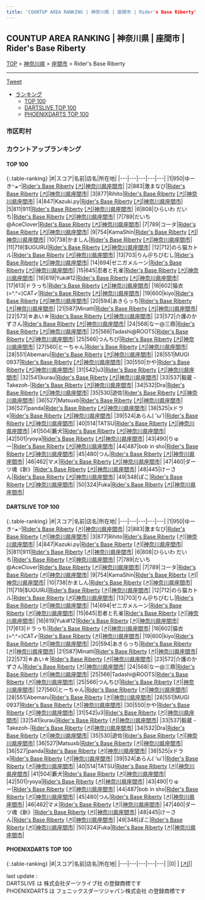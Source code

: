 ```yaml
---
title: 'COUNTUP AREA RANKING | 神奈川県 | 座間市 | Rider's Base Riberty'
---
```

## COUNTUP AREA RANKING | 神奈川県 | 座間市 | Rider's Base Riberty

[TOP](/darts/rank/) > [神奈川県](/darts/rank/神奈川県/) > [座間市](/darts/rank/神奈川県/座間市/) > Rider's Base Riberty

___

<a href="https://twitter.com/share?ref_src=twsrc%5Etfw" data-text="COUNTUP AREA RANKING | 神奈川県座間市Rider's Base Riberty" class="twitter-share-button" data-hashtags="DARTSLIVE,PHOENIXDARTS,darts,ダーツ" data-show-count="false">Tweet</a>

* [ランキング](#カウントアップランキング)
    * [TOP 100](#top-100)
    * [DARTSLIVE TOP 100](#dartslive-top-100)
    * [PHOENIXDARTS TOP 100](#phoenixdarts-top-100)

### 市区町村

<ul>

</ul>

### カウントアップランキング

#### TOP 100



{:.table-ranking}
|#|スコア|名前|店名|所在地|
|---|---|---|---|---|
|1|950|<span class="rank-name-dl">ゆーきᐡᐧﻌᐧᐡ</span>|<a href="/darts/rank/shops/11e1e671ee53e51d0d9b047a20a7ba1e.html">Rider's Base Riberty</a> <a href="https://search.dartslive.com/jp/shop/11e1e671ee53e51d0d9b047a20a7ba1e">[↗]</a>|<a href="/darts/rank/神奈川県/座間市">神奈川県座間市</a>|
|2|883|<span class="rank-name-dl">激まなび</span>|<a href="/darts/rank/shops/11e1e671ee53e51d0d9b047a20a7ba1e.html">Rider's Base Riberty</a> <a href="https://search.dartslive.com/jp/shop/11e1e671ee53e51d0d9b047a20a7ba1e">[↗]</a>|<a href="/darts/rank/神奈川県/座間市">神奈川県座間市</a>|
|3|877|<span class="rank-name-dl">Rihito</span>|<a href="/darts/rank/shops/11e1e671ee53e51d0d9b047a20a7ba1e.html">Rider's Base Riberty</a> <a href="https://search.dartslive.com/jp/shop/11e1e671ee53e51d0d9b047a20a7ba1e">[↗]</a>|<a href="/darts/rank/神奈川県/座間市">神奈川県座間市</a>|
|4|847|<span class="rank-name-dl">Kazuki.py</span>|<a href="/darts/rank/shops/11e1e671ee53e51d0d9b047a20a7ba1e.html">Rider's Base Riberty</a> <a href="https://search.dartslive.com/jp/shop/11e1e671ee53e51d0d9b047a20a7ba1e">[↗]</a>|<a href="/darts/rank/神奈川県/座間市">神奈川県座間市</a>|
|5|811|<span class="rank-name-dl">911</span>|<a href="/darts/rank/shops/11e1e671ee53e51d0d9b047a20a7ba1e.html">Rider's Base Riberty</a> <a href="https://search.dartslive.com/jp/shop/11e1e671ee53e51d0d9b047a20a7ba1e">[↗]</a>|<a href="/darts/rank/神奈川県/座間市">神奈川県座間市</a>|
|6|808|<span class="rank-name-dl">ひらいわ だいち</span>|<a href="/darts/rank/shops/11e1e671ee53e51d0d9b047a20a7ba1e.html">Rider's Base Riberty</a> <a href="https://search.dartslive.com/jp/shop/11e1e671ee53e51d0d9b047a20a7ba1e">[↗]</a>|<a href="/darts/rank/神奈川県/座間市">神奈川県座間市</a>|
|7|789|<span class="rank-name-dl">だいち@AceClover</span>|<a href="/darts/rank/shops/11e1e671ee53e51d0d9b047a20a7ba1e.html">Rider's Base Riberty</a> <a href="https://search.dartslive.com/jp/shop/11e1e671ee53e51d0d9b047a20a7ba1e">[↗]</a>|<a href="/darts/rank/神奈川県/座間市">神奈川県座間市</a>|
|7|789|<span class="rank-name-dl">コータ</span>|<a href="/darts/rank/shops/11e1e671ee53e51d0d9b047a20a7ba1e.html">Rider's Base Riberty</a> <a href="https://search.dartslive.com/jp/shop/11e1e671ee53e51d0d9b047a20a7ba1e">[↗]</a>|<a href="/darts/rank/神奈川県/座間市">神奈川県座間市</a>|
|9|754|<span class="rank-name-dl">KamaShin</span>|<a href="/darts/rank/shops/11e1e671ee53e51d0d9b047a20a7ba1e.html">Rider's Base Riberty</a> <a href="https://search.dartslive.com/jp/shop/11e1e671ee53e51d0d9b047a20a7ba1e">[↗]</a>|<a href="/darts/rank/神奈川県/座間市">神奈川県座間市</a>|
|10|738|<span class="rank-name-dl">かましん</span>|<a href="/darts/rank/shops/11e1e671ee53e51d0d9b047a20a7ba1e.html">Rider's Base Riberty</a> <a href="https://search.dartslive.com/jp/shop/11e1e671ee53e51d0d9b047a20a7ba1e">[↗]</a>|<a href="/darts/rank/神奈川県/座間市">神奈川県座間市</a>|
|11|719|<span class="rank-name-dl">$UGUЯU</span>|<a href="/darts/rank/shops/11e1e671ee53e51d0d9b047a20a7ba1e.html">Rider's Base Riberty</a> <a href="https://search.dartslive.com/jp/shop/11e1e671ee53e51d0d9b047a20a7ba1e">[↗]</a>|<a href="/darts/rank/神奈川県/座間市">神奈川県座間市</a>|
|12|712|<span class="rank-name-dl">のら猫カトル</span>|<a href="/darts/rank/shops/11e1e671ee53e51d0d9b047a20a7ba1e.html">Rider's Base Riberty</a> <a href="https://search.dartslive.com/jp/shop/11e1e671ee53e51d0d9b047a20a7ba1e">[↗]</a>|<a href="/darts/rank/神奈川県/座間市">神奈川県座間市</a>|
|13|703|<span class="rank-name-dl">りん＠ちびむし</span>|<a href="/darts/rank/shops/11e1e671ee53e51d0d9b047a20a7ba1e.html">Rider's Base Riberty</a> <a href="https://search.dartslive.com/jp/shop/11e1e671ee53e51d0d9b047a20a7ba1e">[↗]</a>|<a href="/darts/rank/神奈川県/座間市">神奈川県座間市</a>|
|14|694|<span class="rank-name-dl">ゼニガメルーン</span>|<a href="/darts/rank/shops/11e1e671ee53e51d0d9b047a20a7ba1e.html">Rider's Base Riberty</a> <a href="https://search.dartslive.com/jp/shop/11e1e671ee53e51d0d9b047a20a7ba1e">[↗]</a>|<a href="/darts/rank/神奈川県/座間市">神奈川県座間市</a>|
|15|645|<span class="rank-name-dl">忍者と孔雀</span>|<a href="/darts/rank/shops/11e1e671ee53e51d0d9b047a20a7ba1e.html">Rider's Base Riberty</a> <a href="https://search.dartslive.com/jp/shop/11e1e671ee53e51d0d9b047a20a7ba1e">[↗]</a>|<a href="/darts/rank/神奈川県/座間市">神奈川県座間市</a>|
|16|619|<span class="rank-name-dl">Yuki#12</span>|<a href="/darts/rank/shops/11e1e671ee53e51d0d9b047a20a7ba1e.html">Rider's Base Riberty</a> <a href="https://search.dartslive.com/jp/shop/11e1e671ee53e51d0d9b047a20a7ba1e">[↗]</a>|<a href="/darts/rank/神奈川県/座間市">神奈川県座間市</a>|
|17|613|<span class="rank-name-dl">ドラっち</span>|<a href="/darts/rank/shops/11e1e671ee53e51d0d9b047a20a7ba1e.html">Rider's Base Riberty</a> <a href="https://search.dartslive.com/jp/shop/11e1e671ee53e51d0d9b047a20a7ba1e">[↗]</a>|<a href="/darts/rank/神奈川県/座間市">神奈川県座間市</a>|
|18|602|<span class="rank-name-dl">猫衣(=^.^=)CAT➶</span>|<a href="/darts/rank/shops/11e1e671ee53e51d0d9b047a20a7ba1e.html">Rider's Base Riberty</a> <a href="https://search.dartslive.com/jp/shop/11e1e671ee53e51d0d9b047a20a7ba1e">[↗]</a>|<a href="/darts/rank/神奈川県/座間市">神奈川県座間市</a>|
|19|600|<span class="rank-name-dl">kiyo</span>|<a href="/darts/rank/shops/11e1e671ee53e51d0d9b047a20a7ba1e.html">Rider's Base Riberty</a> <a href="https://search.dartslive.com/jp/shop/11e1e671ee53e51d0d9b047a20a7ba1e">[↗]</a>|<a href="/darts/rank/神奈川県/座間市">神奈川県座間市</a>|
|20|594|<span class="rank-name-dl">あきらっち</span>|<a href="/darts/rank/shops/11e1e671ee53e51d0d9b047a20a7ba1e.html">Rider's Base Riberty</a> <a href="https://search.dartslive.com/jp/shop/11e1e671ee53e51d0d9b047a20a7ba1e">[↗]</a>|<a href="/darts/rank/神奈川県/座間市">神奈川県座間市</a>|
|21|587|<span class="rank-name-dl">Minatti</span>|<a href="/darts/rank/shops/11e1e671ee53e51d0d9b047a20a7ba1e.html">Rider's Base Riberty</a> <a href="https://search.dartslive.com/jp/shop/11e1e671ee53e51d0d9b047a20a7ba1e">[↗]</a>|<a href="/darts/rank/神奈川県/座間市">神奈川県座間市</a>|
|22|573|<span class="rank-name-dl">☆あい☆</span>|<a href="/darts/rank/shops/11e1e671ee53e51d0d9b047a20a7ba1e.html">Rider's Base Riberty</a> <a href="https://search.dartslive.com/jp/shop/11e1e671ee53e51d0d9b047a20a7ba1e">[↗]</a>|<a href="/darts/rank/神奈川県/座間市">神奈川県座間市</a>|
|23|572|<span class="rank-name-dl">介護のかずさん</span>|<a href="/darts/rank/shops/11e1e671ee53e51d0d9b047a20a7ba1e.html">Rider's Base Riberty</a> <a href="https://search.dartslive.com/jp/shop/11e1e671ee53e51d0d9b047a20a7ba1e">[↗]</a>|<a href="/darts/rank/神奈川県/座間市">神奈川県座間市</a>|
|24|568|<span class="rank-name-dl">なー@三鼎</span>|<a href="/darts/rank/shops/11e1e671ee53e51d0d9b047a20a7ba1e.html">Rider's Base Riberty</a> <a href="https://search.dartslive.com/jp/shop/11e1e671ee53e51d0d9b047a20a7ba1e">[↗]</a>|<a href="/darts/rank/神奈川県/座間市">神奈川県座間市</a>|
|25|566|<span class="rank-name-dl">Tadashi@ROOTS</span>|<a href="/darts/rank/shops/11e1e671ee53e51d0d9b047a20a7ba1e.html">Rider's Base Riberty</a> <a href="https://search.dartslive.com/jp/shop/11e1e671ee53e51d0d9b047a20a7ba1e">[↗]</a>|<a href="/darts/rank/神奈川県/座間市">神奈川県座間市</a>|
|25|566|<span class="rank-name-dl">つんちび</span>|<a href="/darts/rank/shops/11e1e671ee53e51d0d9b047a20a7ba1e.html">Rider's Base Riberty</a> <a href="https://search.dartslive.com/jp/shop/11e1e671ee53e51d0d9b047a20a7ba1e">[↗]</a>|<a href="/darts/rank/神奈川県/座間市">神奈川県座間市</a>|
|27|560|<span class="rank-name-dl">とーちゃん</span>|<a href="/darts/rank/shops/11e1e671ee53e51d0d9b047a20a7ba1e.html">Rider's Base Riberty</a> <a href="https://search.dartslive.com/jp/shop/11e1e671ee53e51d0d9b047a20a7ba1e">[↗]</a>|<a href="/darts/rank/神奈川県/座間市">神奈川県座間市</a>|
|28|551|<span class="rank-name-dl">Abemaru</span>|<a href="/darts/rank/shops/11e1e671ee53e51d0d9b047a20a7ba1e.html">Rider's Base Riberty</a> <a href="https://search.dartslive.com/jp/shop/11e1e671ee53e51d0d9b047a20a7ba1e">[↗]</a>|<a href="/darts/rank/神奈川県/座間市">神奈川県座間市</a>|
|28|551|<span class="rank-name-dl">MUGI 0937</span>|<a href="/darts/rank/shops/11e1e671ee53e51d0d9b047a20a7ba1e.html">Rider's Base Riberty</a> <a href="https://search.dartslive.com/jp/shop/11e1e671ee53e51d0d9b047a20a7ba1e">[↗]</a>|<a href="/darts/rank/神奈川県/座間市">神奈川県座間市</a>|
|30|550|<span class="rank-name-dl">かや</span>|<a href="/darts/rank/shops/11e1e671ee53e51d0d9b047a20a7ba1e.html">Rider's Base Riberty</a> <a href="https://search.dartslive.com/jp/shop/11e1e671ee53e51d0d9b047a20a7ba1e">[↗]</a>|<a href="/darts/rank/神奈川県/座間市">神奈川県座間市</a>|
|31|542|<span class="rank-name-dl">u3</span>|<a href="/darts/rank/shops/11e1e671ee53e51d0d9b047a20a7ba1e.html">Rider's Base Riberty</a> <a href="https://search.dartslive.com/jp/shop/11e1e671ee53e51d0d9b047a20a7ba1e">[↗]</a>|<a href="/darts/rank/神奈川県/座間市">神奈川県座間市</a>|
|32|541|<span class="rank-name-dl">kurau</span>|<a href="/darts/rank/shops/11e1e671ee53e51d0d9b047a20a7ba1e.html">Rider's Base Riberty</a> <a href="https://search.dartslive.com/jp/shop/11e1e671ee53e51d0d9b047a20a7ba1e">[↗]</a>|<a href="/darts/rank/神奈川県/座間市">神奈川県座間市</a>|
|33|537|<span class="rank-name-dl">毅蔵 -Takezoh-</span>|<a href="/darts/rank/shops/11e1e671ee53e51d0d9b047a20a7ba1e.html">Rider's Base Riberty</a> <a href="https://search.dartslive.com/jp/shop/11e1e671ee53e51d0d9b047a20a7ba1e">[↗]</a>|<a href="/darts/rank/神奈川県/座間市">神奈川県座間市</a>|
|34|532|<span class="rank-name-dl">Dra</span>|<a href="/darts/rank/shops/11e1e671ee53e51d0d9b047a20a7ba1e.html">Rider's Base Riberty</a> <a href="https://search.dartslive.com/jp/shop/11e1e671ee53e51d0d9b047a20a7ba1e">[↗]</a>|<a href="/darts/rank/神奈川県/座間市">神奈川県座間市</a>|
|35|530|<span class="rank-name-dl">遊佐</span>|<a href="/darts/rank/shops/11e1e671ee53e51d0d9b047a20a7ba1e.html">Rider's Base Riberty</a> <a href="https://search.dartslive.com/jp/shop/11e1e671ee53e51d0d9b047a20a7ba1e">[↗]</a>|<a href="/darts/rank/神奈川県/座間市">神奈川県座間市</a>|
|36|527|<span class="rank-name-dl">Matsuxb</span>|<a href="/darts/rank/shops/11e1e671ee53e51d0d9b047a20a7ba1e.html">Rider's Base Riberty</a> <a href="https://search.dartslive.com/jp/shop/11e1e671ee53e51d0d9b047a20a7ba1e">[↗]</a>|<a href="/darts/rank/神奈川県/座間市">神奈川県座間市</a>|
|36|527|<span class="rank-name-dl">panda</span>|<a href="/darts/rank/shops/11e1e671ee53e51d0d9b047a20a7ba1e.html">Rider's Base Riberty</a> <a href="https://search.dartslive.com/jp/shop/11e1e671ee53e51d0d9b047a20a7ba1e">[↗]</a>|<a href="/darts/rank/神奈川県/座間市">神奈川県座間市</a>|
|38|525|<span class="rank-name-dl">xドラx</span>|<a href="/darts/rank/shops/11e1e671ee53e51d0d9b047a20a7ba1e.html">Rider's Base Riberty</a> <a href="https://search.dartslive.com/jp/shop/11e1e671ee53e51d0d9b047a20a7ba1e">[↗]</a>|<a href="/darts/rank/神奈川県/座間市">神奈川県座間市</a>|
|39|524|<span class="rank-name-dl">あらん( &#x27;ω&#x27;)</span>|<a href="/darts/rank/shops/11e1e671ee53e51d0d9b047a20a7ba1e.html">Rider's Base Riberty</a> <a href="https://search.dartslive.com/jp/shop/11e1e671ee53e51d0d9b047a20a7ba1e">[↗]</a>|<a href="/darts/rank/神奈川県/座間市">神奈川県座間市</a>|
|40|514|<span class="rank-name-dl">TATSU</span>|<a href="/darts/rank/shops/11e1e671ee53e51d0d9b047a20a7ba1e.html">Rider's Base Riberty</a> <a href="https://search.dartslive.com/jp/shop/11e1e671ee53e51d0d9b047a20a7ba1e">[↗]</a>|<a href="/darts/rank/神奈川県/座間市">神奈川県座間市</a>|
|41|504|<span class="rank-name-dl">藪犬</span>|<a href="/darts/rank/shops/11e1e671ee53e51d0d9b047a20a7ba1e.html">Rider's Base Riberty</a> <a href="https://search.dartslive.com/jp/shop/11e1e671ee53e51d0d9b047a20a7ba1e">[↗]</a>|<a href="/darts/rank/神奈川県/座間市">神奈川県座間市</a>|
|42|501|<span class="rank-name-dl">ryoya</span>|<a href="/darts/rank/shops/11e1e671ee53e51d0d9b047a20a7ba1e.html">Rider's Base Riberty</a> <a href="https://search.dartslive.com/jp/shop/11e1e671ee53e51d0d9b047a20a7ba1e">[↗]</a>|<a href="/darts/rank/神奈川県/座間市">神奈川県座間市</a>|
|43|490|<span class="rank-name-dl">りゅー</span>|<a href="/darts/rank/shops/11e1e671ee53e51d0d9b047a20a7ba1e.html">Rider's Base Riberty</a> <a href="https://search.dartslive.com/jp/shop/11e1e671ee53e51d0d9b047a20a7ba1e">[↗]</a>|<a href="/darts/rank/神奈川県/座間市">神奈川県座間市</a>|
|44|487|<span class="rank-name-dl">bob in sho</span>|<a href="/darts/rank/shops/11e1e671ee53e51d0d9b047a20a7ba1e.html">Rider's Base Riberty</a> <a href="https://search.dartslive.com/jp/shop/11e1e671ee53e51d0d9b047a20a7ba1e">[↗]</a>|<a href="/darts/rank/神奈川県/座間市">神奈川県座間市</a>|
|45|480|<span class="rank-name-dl">つん</span>|<a href="/darts/rank/shops/11e1e671ee53e51d0d9b047a20a7ba1e.html">Rider's Base Riberty</a> <a href="https://search.dartslive.com/jp/shop/11e1e671ee53e51d0d9b047a20a7ba1e">[↗]</a>|<a href="/darts/rank/神奈川県/座間市">神奈川県座間市</a>|
|46|462|<span class="rank-name-dl">マメ</span>|<a href="/darts/rank/shops/11e1e671ee53e51d0d9b047a20a7ba1e.html">Rider's Base Riberty</a> <a href="https://search.dartslive.com/jp/shop/11e1e671ee53e51d0d9b047a20a7ba1e">[↗]</a>|<a href="/darts/rank/神奈川県/座間市">神奈川県座間市</a>|
|47|460|<span class="rank-name-dl">ダーツ魂《新》</span>|<a href="/darts/rank/shops/11e1e671ee53e51d0d9b047a20a7ba1e.html">Rider's Base Riberty</a> <a href="https://search.dartslive.com/jp/shop/11e1e671ee53e51d0d9b047a20a7ba1e">[↗]</a>|<a href="/darts/rank/神奈川県/座間市">神奈川県座間市</a>|
|48|445|<span class="rank-name-dl">けーさん</span>|<a href="/darts/rank/shops/11e1e671ee53e51d0d9b047a20a7ba1e.html">Rider's Base Riberty</a> <a href="https://search.dartslive.com/jp/shop/11e1e671ee53e51d0d9b047a20a7ba1e">[↗]</a>|<a href="/darts/rank/神奈川県/座間市">神奈川県座間市</a>|
|49|348|<span class="rank-name-dl">ぽこ</span>|<a href="/darts/rank/shops/11e1e671ee53e51d0d9b047a20a7ba1e.html">Rider's Base Riberty</a> <a href="https://search.dartslive.com/jp/shop/11e1e671ee53e51d0d9b047a20a7ba1e">[↗]</a>|<a href="/darts/rank/神奈川県/座間市">神奈川県座間市</a>|
|50|324|<span class="rank-name-dl">Fuka</span>|<a href="/darts/rank/shops/11e1e671ee53e51d0d9b047a20a7ba1e.html">Rider's Base Riberty</a> <a href="https://search.dartslive.com/jp/shop/11e1e671ee53e51d0d9b047a20a7ba1e">[↗]</a>|<a href="/darts/rank/神奈川県/座間市">神奈川県座間市</a>|


#### DARTSLIVE TOP 100



{:.table-ranking}
|#|スコア|名前|店名|所在地|
|---|---|---|---|---|
|1|950|<span class="rank-name-dl">ゆーきᐡᐧﻌᐧᐡ</span>|<a href="/darts/rank/shops/11e1e671ee53e51d0d9b047a20a7ba1e.html">Rider's Base Riberty</a> <a href="https://search.dartslive.com/jp/shop/11e1e671ee53e51d0d9b047a20a7ba1e">[↗]</a>|<a href="/darts/rank/神奈川県/座間市">神奈川県座間市</a>|
|2|883|<span class="rank-name-dl">激まなび</span>|<a href="/darts/rank/shops/11e1e671ee53e51d0d9b047a20a7ba1e.html">Rider's Base Riberty</a> <a href="https://search.dartslive.com/jp/shop/11e1e671ee53e51d0d9b047a20a7ba1e">[↗]</a>|<a href="/darts/rank/神奈川県/座間市">神奈川県座間市</a>|
|3|877|<span class="rank-name-dl">Rihito</span>|<a href="/darts/rank/shops/11e1e671ee53e51d0d9b047a20a7ba1e.html">Rider's Base Riberty</a> <a href="https://search.dartslive.com/jp/shop/11e1e671ee53e51d0d9b047a20a7ba1e">[↗]</a>|<a href="/darts/rank/神奈川県/座間市">神奈川県座間市</a>|
|4|847|<span class="rank-name-dl">Kazuki.py</span>|<a href="/darts/rank/shops/11e1e671ee53e51d0d9b047a20a7ba1e.html">Rider's Base Riberty</a> <a href="https://search.dartslive.com/jp/shop/11e1e671ee53e51d0d9b047a20a7ba1e">[↗]</a>|<a href="/darts/rank/神奈川県/座間市">神奈川県座間市</a>|
|5|811|<span class="rank-name-dl">911</span>|<a href="/darts/rank/shops/11e1e671ee53e51d0d9b047a20a7ba1e.html">Rider's Base Riberty</a> <a href="https://search.dartslive.com/jp/shop/11e1e671ee53e51d0d9b047a20a7ba1e">[↗]</a>|<a href="/darts/rank/神奈川県/座間市">神奈川県座間市</a>|
|6|808|<span class="rank-name-dl">ひらいわ だいち</span>|<a href="/darts/rank/shops/11e1e671ee53e51d0d9b047a20a7ba1e.html">Rider's Base Riberty</a> <a href="https://search.dartslive.com/jp/shop/11e1e671ee53e51d0d9b047a20a7ba1e">[↗]</a>|<a href="/darts/rank/神奈川県/座間市">神奈川県座間市</a>|
|7|789|<span class="rank-name-dl">だいち@AceClover</span>|<a href="/darts/rank/shops/11e1e671ee53e51d0d9b047a20a7ba1e.html">Rider's Base Riberty</a> <a href="https://search.dartslive.com/jp/shop/11e1e671ee53e51d0d9b047a20a7ba1e">[↗]</a>|<a href="/darts/rank/神奈川県/座間市">神奈川県座間市</a>|
|7|789|<span class="rank-name-dl">コータ</span>|<a href="/darts/rank/shops/11e1e671ee53e51d0d9b047a20a7ba1e.html">Rider's Base Riberty</a> <a href="https://search.dartslive.com/jp/shop/11e1e671ee53e51d0d9b047a20a7ba1e">[↗]</a>|<a href="/darts/rank/神奈川県/座間市">神奈川県座間市</a>|
|9|754|<span class="rank-name-dl">KamaShin</span>|<a href="/darts/rank/shops/11e1e671ee53e51d0d9b047a20a7ba1e.html">Rider's Base Riberty</a> <a href="https://search.dartslive.com/jp/shop/11e1e671ee53e51d0d9b047a20a7ba1e">[↗]</a>|<a href="/darts/rank/神奈川県/座間市">神奈川県座間市</a>|
|10|738|<span class="rank-name-dl">かましん</span>|<a href="/darts/rank/shops/11e1e671ee53e51d0d9b047a20a7ba1e.html">Rider's Base Riberty</a> <a href="https://search.dartslive.com/jp/shop/11e1e671ee53e51d0d9b047a20a7ba1e">[↗]</a>|<a href="/darts/rank/神奈川県/座間市">神奈川県座間市</a>|
|11|719|<span class="rank-name-dl">$UGUЯU</span>|<a href="/darts/rank/shops/11e1e671ee53e51d0d9b047a20a7ba1e.html">Rider's Base Riberty</a> <a href="https://search.dartslive.com/jp/shop/11e1e671ee53e51d0d9b047a20a7ba1e">[↗]</a>|<a href="/darts/rank/神奈川県/座間市">神奈川県座間市</a>|
|12|712|<span class="rank-name-dl">のら猫カトル</span>|<a href="/darts/rank/shops/11e1e671ee53e51d0d9b047a20a7ba1e.html">Rider's Base Riberty</a> <a href="https://search.dartslive.com/jp/shop/11e1e671ee53e51d0d9b047a20a7ba1e">[↗]</a>|<a href="/darts/rank/神奈川県/座間市">神奈川県座間市</a>|
|13|703|<span class="rank-name-dl">りん＠ちびむし</span>|<a href="/darts/rank/shops/11e1e671ee53e51d0d9b047a20a7ba1e.html">Rider's Base Riberty</a> <a href="https://search.dartslive.com/jp/shop/11e1e671ee53e51d0d9b047a20a7ba1e">[↗]</a>|<a href="/darts/rank/神奈川県/座間市">神奈川県座間市</a>|
|14|694|<span class="rank-name-dl">ゼニガメルーン</span>|<a href="/darts/rank/shops/11e1e671ee53e51d0d9b047a20a7ba1e.html">Rider's Base Riberty</a> <a href="https://search.dartslive.com/jp/shop/11e1e671ee53e51d0d9b047a20a7ba1e">[↗]</a>|<a href="/darts/rank/神奈川県/座間市">神奈川県座間市</a>|
|15|645|<span class="rank-name-dl">忍者と孔雀</span>|<a href="/darts/rank/shops/11e1e671ee53e51d0d9b047a20a7ba1e.html">Rider's Base Riberty</a> <a href="https://search.dartslive.com/jp/shop/11e1e671ee53e51d0d9b047a20a7ba1e">[↗]</a>|<a href="/darts/rank/神奈川県/座間市">神奈川県座間市</a>|
|16|619|<span class="rank-name-dl">Yuki#12</span>|<a href="/darts/rank/shops/11e1e671ee53e51d0d9b047a20a7ba1e.html">Rider's Base Riberty</a> <a href="https://search.dartslive.com/jp/shop/11e1e671ee53e51d0d9b047a20a7ba1e">[↗]</a>|<a href="/darts/rank/神奈川県/座間市">神奈川県座間市</a>|
|17|613|<span class="rank-name-dl">ドラっち</span>|<a href="/darts/rank/shops/11e1e671ee53e51d0d9b047a20a7ba1e.html">Rider's Base Riberty</a> <a href="https://search.dartslive.com/jp/shop/11e1e671ee53e51d0d9b047a20a7ba1e">[↗]</a>|<a href="/darts/rank/神奈川県/座間市">神奈川県座間市</a>|
|18|602|<span class="rank-name-dl">猫衣(=^.^=)CAT➶</span>|<a href="/darts/rank/shops/11e1e671ee53e51d0d9b047a20a7ba1e.html">Rider's Base Riberty</a> <a href="https://search.dartslive.com/jp/shop/11e1e671ee53e51d0d9b047a20a7ba1e">[↗]</a>|<a href="/darts/rank/神奈川県/座間市">神奈川県座間市</a>|
|19|600|<span class="rank-name-dl">kiyo</span>|<a href="/darts/rank/shops/11e1e671ee53e51d0d9b047a20a7ba1e.html">Rider's Base Riberty</a> <a href="https://search.dartslive.com/jp/shop/11e1e671ee53e51d0d9b047a20a7ba1e">[↗]</a>|<a href="/darts/rank/神奈川県/座間市">神奈川県座間市</a>|
|20|594|<span class="rank-name-dl">あきらっち</span>|<a href="/darts/rank/shops/11e1e671ee53e51d0d9b047a20a7ba1e.html">Rider's Base Riberty</a> <a href="https://search.dartslive.com/jp/shop/11e1e671ee53e51d0d9b047a20a7ba1e">[↗]</a>|<a href="/darts/rank/神奈川県/座間市">神奈川県座間市</a>|
|21|587|<span class="rank-name-dl">Minatti</span>|<a href="/darts/rank/shops/11e1e671ee53e51d0d9b047a20a7ba1e.html">Rider's Base Riberty</a> <a href="https://search.dartslive.com/jp/shop/11e1e671ee53e51d0d9b047a20a7ba1e">[↗]</a>|<a href="/darts/rank/神奈川県/座間市">神奈川県座間市</a>|
|22|573|<span class="rank-name-dl">☆あい☆</span>|<a href="/darts/rank/shops/11e1e671ee53e51d0d9b047a20a7ba1e.html">Rider's Base Riberty</a> <a href="https://search.dartslive.com/jp/shop/11e1e671ee53e51d0d9b047a20a7ba1e">[↗]</a>|<a href="/darts/rank/神奈川県/座間市">神奈川県座間市</a>|
|23|572|<span class="rank-name-dl">介護のかずさん</span>|<a href="/darts/rank/shops/11e1e671ee53e51d0d9b047a20a7ba1e.html">Rider's Base Riberty</a> <a href="https://search.dartslive.com/jp/shop/11e1e671ee53e51d0d9b047a20a7ba1e">[↗]</a>|<a href="/darts/rank/神奈川県/座間市">神奈川県座間市</a>|
|24|568|<span class="rank-name-dl">なー@三鼎</span>|<a href="/darts/rank/shops/11e1e671ee53e51d0d9b047a20a7ba1e.html">Rider's Base Riberty</a> <a href="https://search.dartslive.com/jp/shop/11e1e671ee53e51d0d9b047a20a7ba1e">[↗]</a>|<a href="/darts/rank/神奈川県/座間市">神奈川県座間市</a>|
|25|566|<span class="rank-name-dl">Tadashi@ROOTS</span>|<a href="/darts/rank/shops/11e1e671ee53e51d0d9b047a20a7ba1e.html">Rider's Base Riberty</a> <a href="https://search.dartslive.com/jp/shop/11e1e671ee53e51d0d9b047a20a7ba1e">[↗]</a>|<a href="/darts/rank/神奈川県/座間市">神奈川県座間市</a>|
|25|566|<span class="rank-name-dl">つんちび</span>|<a href="/darts/rank/shops/11e1e671ee53e51d0d9b047a20a7ba1e.html">Rider's Base Riberty</a> <a href="https://search.dartslive.com/jp/shop/11e1e671ee53e51d0d9b047a20a7ba1e">[↗]</a>|<a href="/darts/rank/神奈川県/座間市">神奈川県座間市</a>|
|27|560|<span class="rank-name-dl">とーちゃん</span>|<a href="/darts/rank/shops/11e1e671ee53e51d0d9b047a20a7ba1e.html">Rider's Base Riberty</a> <a href="https://search.dartslive.com/jp/shop/11e1e671ee53e51d0d9b047a20a7ba1e">[↗]</a>|<a href="/darts/rank/神奈川県/座間市">神奈川県座間市</a>|
|28|551|<span class="rank-name-dl">Abemaru</span>|<a href="/darts/rank/shops/11e1e671ee53e51d0d9b047a20a7ba1e.html">Rider's Base Riberty</a> <a href="https://search.dartslive.com/jp/shop/11e1e671ee53e51d0d9b047a20a7ba1e">[↗]</a>|<a href="/darts/rank/神奈川県/座間市">神奈川県座間市</a>|
|28|551|<span class="rank-name-dl">MUGI 0937</span>|<a href="/darts/rank/shops/11e1e671ee53e51d0d9b047a20a7ba1e.html">Rider's Base Riberty</a> <a href="https://search.dartslive.com/jp/shop/11e1e671ee53e51d0d9b047a20a7ba1e">[↗]</a>|<a href="/darts/rank/神奈川県/座間市">神奈川県座間市</a>|
|30|550|<span class="rank-name-dl">かや</span>|<a href="/darts/rank/shops/11e1e671ee53e51d0d9b047a20a7ba1e.html">Rider's Base Riberty</a> <a href="https://search.dartslive.com/jp/shop/11e1e671ee53e51d0d9b047a20a7ba1e">[↗]</a>|<a href="/darts/rank/神奈川県/座間市">神奈川県座間市</a>|
|31|542|<span class="rank-name-dl">u3</span>|<a href="/darts/rank/shops/11e1e671ee53e51d0d9b047a20a7ba1e.html">Rider's Base Riberty</a> <a href="https://search.dartslive.com/jp/shop/11e1e671ee53e51d0d9b047a20a7ba1e">[↗]</a>|<a href="/darts/rank/神奈川県/座間市">神奈川県座間市</a>|
|32|541|<span class="rank-name-dl">kurau</span>|<a href="/darts/rank/shops/11e1e671ee53e51d0d9b047a20a7ba1e.html">Rider's Base Riberty</a> <a href="https://search.dartslive.com/jp/shop/11e1e671ee53e51d0d9b047a20a7ba1e">[↗]</a>|<a href="/darts/rank/神奈川県/座間市">神奈川県座間市</a>|
|33|537|<span class="rank-name-dl">毅蔵 -Takezoh-</span>|<a href="/darts/rank/shops/11e1e671ee53e51d0d9b047a20a7ba1e.html">Rider's Base Riberty</a> <a href="https://search.dartslive.com/jp/shop/11e1e671ee53e51d0d9b047a20a7ba1e">[↗]</a>|<a href="/darts/rank/神奈川県/座間市">神奈川県座間市</a>|
|34|532|<span class="rank-name-dl">Dra</span>|<a href="/darts/rank/shops/11e1e671ee53e51d0d9b047a20a7ba1e.html">Rider's Base Riberty</a> <a href="https://search.dartslive.com/jp/shop/11e1e671ee53e51d0d9b047a20a7ba1e">[↗]</a>|<a href="/darts/rank/神奈川県/座間市">神奈川県座間市</a>|
|35|530|<span class="rank-name-dl">遊佐</span>|<a href="/darts/rank/shops/11e1e671ee53e51d0d9b047a20a7ba1e.html">Rider's Base Riberty</a> <a href="https://search.dartslive.com/jp/shop/11e1e671ee53e51d0d9b047a20a7ba1e">[↗]</a>|<a href="/darts/rank/神奈川県/座間市">神奈川県座間市</a>|
|36|527|<span class="rank-name-dl">Matsuxb</span>|<a href="/darts/rank/shops/11e1e671ee53e51d0d9b047a20a7ba1e.html">Rider's Base Riberty</a> <a href="https://search.dartslive.com/jp/shop/11e1e671ee53e51d0d9b047a20a7ba1e">[↗]</a>|<a href="/darts/rank/神奈川県/座間市">神奈川県座間市</a>|
|36|527|<span class="rank-name-dl">panda</span>|<a href="/darts/rank/shops/11e1e671ee53e51d0d9b047a20a7ba1e.html">Rider's Base Riberty</a> <a href="https://search.dartslive.com/jp/shop/11e1e671ee53e51d0d9b047a20a7ba1e">[↗]</a>|<a href="/darts/rank/神奈川県/座間市">神奈川県座間市</a>|
|38|525|<span class="rank-name-dl">xドラx</span>|<a href="/darts/rank/shops/11e1e671ee53e51d0d9b047a20a7ba1e.html">Rider's Base Riberty</a> <a href="https://search.dartslive.com/jp/shop/11e1e671ee53e51d0d9b047a20a7ba1e">[↗]</a>|<a href="/darts/rank/神奈川県/座間市">神奈川県座間市</a>|
|39|524|<span class="rank-name-dl">あらん( &#x27;ω&#x27;)</span>|<a href="/darts/rank/shops/11e1e671ee53e51d0d9b047a20a7ba1e.html">Rider's Base Riberty</a> <a href="https://search.dartslive.com/jp/shop/11e1e671ee53e51d0d9b047a20a7ba1e">[↗]</a>|<a href="/darts/rank/神奈川県/座間市">神奈川県座間市</a>|
|40|514|<span class="rank-name-dl">TATSU</span>|<a href="/darts/rank/shops/11e1e671ee53e51d0d9b047a20a7ba1e.html">Rider's Base Riberty</a> <a href="https://search.dartslive.com/jp/shop/11e1e671ee53e51d0d9b047a20a7ba1e">[↗]</a>|<a href="/darts/rank/神奈川県/座間市">神奈川県座間市</a>|
|41|504|<span class="rank-name-dl">藪犬</span>|<a href="/darts/rank/shops/11e1e671ee53e51d0d9b047a20a7ba1e.html">Rider's Base Riberty</a> <a href="https://search.dartslive.com/jp/shop/11e1e671ee53e51d0d9b047a20a7ba1e">[↗]</a>|<a href="/darts/rank/神奈川県/座間市">神奈川県座間市</a>|
|42|501|<span class="rank-name-dl">ryoya</span>|<a href="/darts/rank/shops/11e1e671ee53e51d0d9b047a20a7ba1e.html">Rider's Base Riberty</a> <a href="https://search.dartslive.com/jp/shop/11e1e671ee53e51d0d9b047a20a7ba1e">[↗]</a>|<a href="/darts/rank/神奈川県/座間市">神奈川県座間市</a>|
|43|490|<span class="rank-name-dl">りゅー</span>|<a href="/darts/rank/shops/11e1e671ee53e51d0d9b047a20a7ba1e.html">Rider's Base Riberty</a> <a href="https://search.dartslive.com/jp/shop/11e1e671ee53e51d0d9b047a20a7ba1e">[↗]</a>|<a href="/darts/rank/神奈川県/座間市">神奈川県座間市</a>|
|44|487|<span class="rank-name-dl">bob in sho</span>|<a href="/darts/rank/shops/11e1e671ee53e51d0d9b047a20a7ba1e.html">Rider's Base Riberty</a> <a href="https://search.dartslive.com/jp/shop/11e1e671ee53e51d0d9b047a20a7ba1e">[↗]</a>|<a href="/darts/rank/神奈川県/座間市">神奈川県座間市</a>|
|45|480|<span class="rank-name-dl">つん</span>|<a href="/darts/rank/shops/11e1e671ee53e51d0d9b047a20a7ba1e.html">Rider's Base Riberty</a> <a href="https://search.dartslive.com/jp/shop/11e1e671ee53e51d0d9b047a20a7ba1e">[↗]</a>|<a href="/darts/rank/神奈川県/座間市">神奈川県座間市</a>|
|46|462|<span class="rank-name-dl">マメ</span>|<a href="/darts/rank/shops/11e1e671ee53e51d0d9b047a20a7ba1e.html">Rider's Base Riberty</a> <a href="https://search.dartslive.com/jp/shop/11e1e671ee53e51d0d9b047a20a7ba1e">[↗]</a>|<a href="/darts/rank/神奈川県/座間市">神奈川県座間市</a>|
|47|460|<span class="rank-name-dl">ダーツ魂《新》</span>|<a href="/darts/rank/shops/11e1e671ee53e51d0d9b047a20a7ba1e.html">Rider's Base Riberty</a> <a href="https://search.dartslive.com/jp/shop/11e1e671ee53e51d0d9b047a20a7ba1e">[↗]</a>|<a href="/darts/rank/神奈川県/座間市">神奈川県座間市</a>|
|48|445|<span class="rank-name-dl">けーさん</span>|<a href="/darts/rank/shops/11e1e671ee53e51d0d9b047a20a7ba1e.html">Rider's Base Riberty</a> <a href="https://search.dartslive.com/jp/shop/11e1e671ee53e51d0d9b047a20a7ba1e">[↗]</a>|<a href="/darts/rank/神奈川県/座間市">神奈川県座間市</a>|
|49|348|<span class="rank-name-dl">ぽこ</span>|<a href="/darts/rank/shops/11e1e671ee53e51d0d9b047a20a7ba1e.html">Rider's Base Riberty</a> <a href="https://search.dartslive.com/jp/shop/11e1e671ee53e51d0d9b047a20a7ba1e">[↗]</a>|<a href="/darts/rank/神奈川県/座間市">神奈川県座間市</a>|
|50|324|<span class="rank-name-dl">Fuka</span>|<a href="/darts/rank/shops/11e1e671ee53e51d0d9b047a20a7ba1e.html">Rider's Base Riberty</a> <a href="https://search.dartslive.com/jp/shop/11e1e671ee53e51d0d9b047a20a7ba1e">[↗]</a>|<a href="/darts/rank/神奈川県/座間市">神奈川県座間市</a>|


#### PHOENIXDARTS TOP 100



{:.table-ranking}
|#|スコア|名前|店名|所在地|
|---|---|---|---|---|
||0|<span class="rank-name-dl"> </span>|<a href="/darts/rank/shops/.html"></a> <a href="">[↗]</a>|<a href="/darts/rank//"></a>|


<div class="footer border-top border-gray-light mt-5 pt-3 text-right text-gray">
    last update : <span style="font-weight: italic" id="foot_last_modified"></span><br />
    DARTSLIVE は 株式会社ダーツライブ社 の登録商標です<br />
    PHOENIXDARTS は フェニックスダーツジャパン株式会社 の登録商標です<br />
</div>

<script src="https://cdnjs.cloudflare.com/ajax/libs/jquery.tablesorter/2.31.3/js/jquery.tablesorter.min.js" integrity="sha512-qzgd5cYSZcosqpzpn7zF2ZId8f/8CHmFKZ8j7mU4OUXTNRd5g+ZHBPsgKEwoqxCtdQvExE5LprwwPAgoicguNg==" crossorigin="anonymous" referrerpolicy="no-referrer"></script>
<link rel="stylesheet" href="https://cdnjs.cloudflare.com/ajax/libs/jquery.tablesorter/2.31.3/css/theme.default.min.css" integrity="sha512-wghhOJkjQX0Lh3NSWvNKeZ0ZpNn+SPVXX1Qyc9OCaogADktxrBiBdKGDoqVUOyhStvMBmJQ8ZdMHiR3wuEq8+w==" crossorigin="anonymous" referrerpolicy="no-referrer" />
<script>
$(function() {
    $(".table-ranking").tablesorter({sortList:[[0, 0]]});
    $("#foot_last_modified").text(formatDate(new Date(document.lastModified), 'yyyy-MM-dd HH:mm:ss'));
});
</script>

<script async src="https://platform.twitter.com/widgets.js" charset="utf-8"></script>